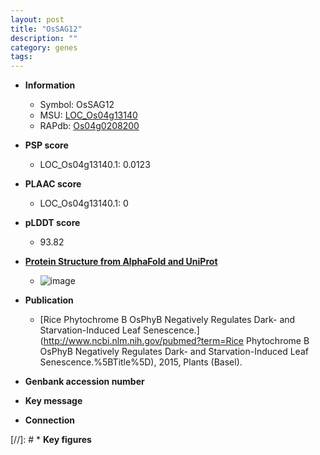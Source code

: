 ```yaml
---
layout: post
title: "OsSAG12"
description: ""
category: genes
tags: 
---
```


* **Information**  
    + Symbol: OsSAG12  
    + MSU: [LOC_Os04g13140](http://rice.plantbiology.msu.edu/cgi-bin/ORF_infopage.cgi?orf=LOC_Os04g13140)  
    + RAPdb: [Os04g0208200](http://rapdb.dna.affrc.go.jp/viewer/gbrowse_details/irgsp1?name=Os04g0208200)  

* **PSP score**  
    + LOC_Os04g13140.1: 0.0123 

* **PLAAC score**  
    + LOC_Os04g13140.1: 0 

* **pLDDT score**
    + 93.82

* **[Protein Structure from AlphaFold and UniProt](https://www.uniprot.org/uniprotkb/Q2TN87/entry#structure)**
    + ![image](https://ricepsp.github.io/images/Q2/AF-Q2TN87-F1.png)

* **Publication**  
    + [Rice Phytochrome B OsPhyB Negatively Regulates Dark- and Starvation-Induced Leaf Senescence.](http://www.ncbi.nlm.nih.gov/pubmed?term=Rice Phytochrome B OsPhyB Negatively Regulates Dark- and Starvation-Induced Leaf Senescence.%5BTitle%5D), 2015, Plants (Basel).

* **Genbank accession number**  

* **Key message**  

* **Connection**  

[//]: # * **Key figures**  


